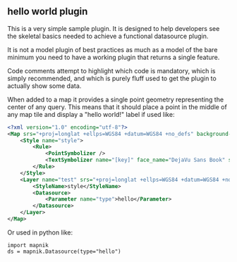## hello world plugin

This is a very simple sample plugin. It is designed to help developers
see the skeletal basics needed to achieve a functional datasource plugin.

It is not a model plugin of best practices as much as a model of the bare
minimum you need to have a working plugin that returns a single feature.

Code comments attempt to highlight which code is mandatory, which is
simply recommended, and which is purely fluff used to get the plugin to
actually show some data.

When added to a map it provides a single point geometry representing
the center of any query. This means that it should place a point in
the middle of any map tile and display a "hello world!" label if used like:

```xml
<?xml version="1.0" encoding="utf-8"?>
<Map srs="+proj=longlat +ellps=WGS84 +datum=WGS84 +no_defs" background-color="white">
    <Style name="style">
        <Rule>
            <PointSymbolizer />
            <TextSymbolizer name="[key]" face_name="DejaVu Sans Book" size="10" dx="5" dy="5"/>
        </Rule>
    </Style>
    <Layer name="test" srs="+proj=longlat +ellps=WGS84 +datum=WGS84 +no_defs">
        <StyleName>style</StyleName>
        <Datasource>
            <Parameter name="type">hello</Parameter>
        </Datasource>
    </Layer>
</Map>
```

Or used in python like:

```
import mapnik
ds = mapnik.Datasource(type="hello")
```
